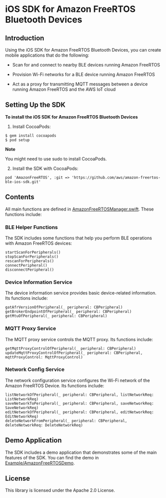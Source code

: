 # iOS SDK for Amazon FreeRTOS Bluetooth Devices

## Introduction

Using the iOS SDK for Amazon FreeRTOS Bluetooth Devices, you can create mobile applications that do the following:

- Scan for and connect to nearby BLE devices running Amazon FreeRTOS

- Provision Wi-Fi networks for a BLE device running Amazon FreeRTOS

- Act as a proxy for transmitting MQTT messages between a device running Amazon FreeRTOS and the AWS IoT cloud

## Setting Up the SDK

**To install the iOS SDK for Amazon FreeRTOS Bluetooth Devices**

1. Install CocoaPods:
```
$ gem install cocoapods
$ pod setup
```

**Note** 

You might need to use sudo to install CocoaPods.

2. Install the SDK with CocoaPods:
```
pod 'AmazonFreeRTOS', :git => 'https://github.com/aws/amazon-freertos-ble-ios-sdk.git'
```

## Contents

All main functions are defined in [AmazonFreeRTOSManager.swift](AmazonFreeRTOS/AmazonFreeRTOSManager.swift). These functions include:

### BLE Helper Functions

The SDK includes some functions that help you perform BLE operations with Amazon FreeRTOS devices:

```
startScanForPeripherals()
stopScanForPeripherals()
rescanForPeripherals()
connectPeripheral()
disconnectPeripheral()
```

### Device Information Service 

The device information service provides basic device-related information. Its functions include:

```
gatAfrVersionOfPeripheral(_ peripheral: CBPeripheral)
getBrokerEndpointOfPeripheral(_ peripheral: CBPeripheral)
getMtuOfPeripheral(_ peripheral: CBPeripheral)
```

### MQTT Proxy Service 

The MQTT proxy service controls the MQTT proxy. Its functions include:

```
getMqttProxyControlOfPeripheral(_ peripheral: CBPeripheral)
updateMqttProxyControlOfPeripheral(_ peripheral: CBPeripheral, mqttProxyControl: MqttProxyControl)
```

### Network Config Service 

The network configuration service configures the Wi-Fi network of the Amazon FreeRTOS Device. Its functions include:

```
listNetworkOfPeripheral(_ peripheral: CBPeripheral, listNetworkReq: ListNetworkReq)
saveNetworkToPeripheral(_ peripheral: CBPeripheral, saveNetworkReq: SaveNetworkReq)
editNetworkOfPeripheral(_ peripheral: CBPeripheral, editNetworkReq: EditNetworkReq)
deleteNetworkFromPeripheral(_ peripheral: CBPeripheral, deleteNetworkReq: DeleteNetworkReq)
```

## Demo Application

The SDK includes a demo application that demonstrates some of the main features of the SDK. You can find the demo in [Example/AmazonFreeRTOSDemo](Example/AmazonFreeRTOSDemo).

## License

This library is licensed under the Apache 2.0 License. 
